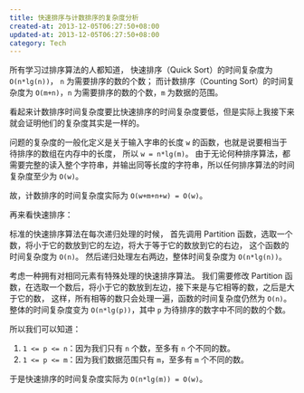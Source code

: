```yaml
---
title: 快速排序与计数排序的复杂度分析
created-at: 2013-12-05T06:27:50+08:00
updated-at: 2013-12-05T06:27:50+08:00
category: Tech
---
```


所有学习过排序算法的人都知道，
快速排序（Quick Sort）的时间复杂度为 `O(n*lg(n))`， `n` 为需要排序的数的个数；
而计数排序（Counting Sort）的时间复杂度为 `O(m+n)`，`n` 为需要排序的数的个数，`m` 为数据的范围。

看起来计数排序时间复杂度要比快速排序的时间复杂度要低，但是实际上我接下来就会证明他们的复杂度其实是一样的。

问题的复杂度的一般化定义是关于输入字串的长度 `w` 的函数，也就是说要相当于待排序的数组在内存中的长度，
所以 `w = n*lg(m)`。
由于无论何种排序算法，都需要完整的读入整个字符串，并输出同等长度的字符串，所以任何排序算法的时间复杂度至少为 `O(w)`。

故，计数排序的时间复杂度实际为 `O(w+m+n+w) = O(w)`。

再来看快速排序：

标准的快速排序算法在每次递归处理的时候，
首先调用 Partition 函数，选取一个数，将小于它的数放到它的左边，将大于等于它的数放到它的右边，
这个函数的时间复杂度为 `O(n)`。
然后递归处理左右两边，整体时间复杂度为 `O(n*lg(n))`。

考虑一种拥有对相同元素有特殊处理的快速排序算法。
我们需要修改 Partition 函数，在选取一个数后，将小于它的数放到左边，接下来是与它相等的数，之后是大于它的数，
这样，所有相等的数只会处理一遍，函数的时间复杂度仍然为 `O(n)`。
整体的时间复杂度变为 `O(n*lg(p))`，其中 `p` 为待排序的数字中不同的数的个数。

所以我们可以知道：

1. `1 <= p <= n`：因为我们只有 `n` 个数，至多有 `n` 个不同的数。
2. `1 <= p <= m`：因为我们数据范围只有 `m`，至多有 `m` 个不同的数。

于是快速排序的时间复杂度实际为 `O(n*lg(m)) = O(w)`。
